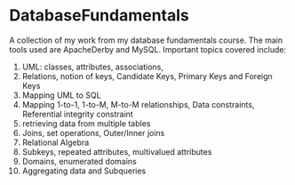 # DatabaseFundamentals

A collection of my work from my database fundamentals course. The main tools used are ApacheDerby and MySQL. Important topics covered include:
1. UML: classes, attributes, associations, 
2. Relations, notion of keys, Candidate Keys, Primary Keys and Foreign Keys
3. Mapping UML to SQL
4. Mapping 1-to-1, 1-to-M, M-to-M relationships, Data constraints, Referential integrity constraint
5. retrieving data from multiple tables
6. Joins, set operations, Outer/Inner joins
7. Relational Algebra
8. Subkeys, repeated attributes, multivalued attributes
9. Domains, enumerated domains
10. Aggregating data and Subqueries 
